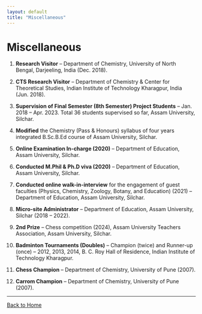 ```yaml
---
layout: default
title: "Miscellaneous"
---
```


# Miscellaneous

1. **Research Visitor** – Department of Chemistry, University of North Bengal, Darjeeling, India (Dec. 2018).

2. **CTS Research Visitor** – Department of Chemistry & Center for Theoretical Studies, Indian Institute of Technology Kharagpur, India (Jun. 2018).

3. **Supervision of Final Semester (8th Semester) Project Students** – Jan. 2018 – Apr. 2023. Total 36 students supervised so far, Assam University, Silchar.

4. **Modified** the Chemistry (Pass & Honours) syllabus of four years integrated B.Sc.B.Ed course of Assam University, Silchar.

5. **Online Examination In-charge (2020)** – Department of Education, Assam University, Silchar.

6. **Conducted M.Phil & Ph.D viva (2020)** – Department of Education, Assam University, Silchar.

7. **Conducted online walk-in-interview** for the engagement of guest faculties (Physics, Chemistry, Zoology, Botany, and Education) (2021) – Department of Education, Assam University, Silchar.

8. **Micro-site Administrator** – Department of Education, Assam University, Silchar (2018 – 2022).

9. **2nd Prize** – Chess competition (2024), Assam University Teachers Association, Assam University, Silchar.

10. **Badminton Tournaments (Doubles)** – Champion (twice) and Runner-up (once) – 2012, 2013, 2014, B. C. Roy Hall of Residence, Indian Institute of Technology Kharagpur.

11. **Chess Champion** – Department of Chemistry, University of Pune (2007).

12. **Carrom Champion** – Department of Chemistry, University of Pune (2007).

---

[Back to Home](index.md)
